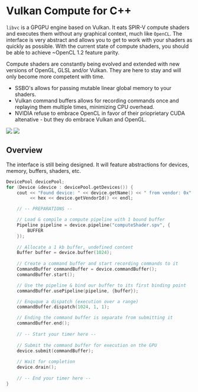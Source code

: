 # Vulkan Compute for C++
```libvc``` is a GPGPU engine based on Vulkan. It eats SPIR-V compute shaders and executes them without any graphical context, much like ```OpenCL```. The interface is very abstract and allows you to get to work with your shaders as quickly as possible. With the current state of compute shaders, you should be able to achieve ~OpenCL 1.2 feature parity.

Compute shaders are constantly being evolved and extended with new versions of OpenGL, GLSL and/or Vulkan. They are here to stay and will only become more competent with time.

* SSBO's allows for passing mutable linear global memory to your shaders.
* Vulkan command buffers allows for recording commands once and replaying them multiple times, minimizing CPU overhead.
* NVIDIA refuse to embrace OpenCL in favor of their prioprietary CUDA altenative - but they do embrace Vulkan and OpenGL.

![](vulkan.png) ![](spir.png)

## Overview
The interface is still being designed. It will feature abstractions for devices, memory, buffers, shaders, etc.

```c++
DevicePool devicePool;
for (Device &device : devicePool.getDevices()) {
    cout << "Found device: " << device.getName() << " from vendor: 0x"
         << hex << device.getVendorId() << endl;

    // -- PREPARATIONS --

    // Load & compile a compute pipeline with 1 bound buffer
    Pipeline pipeline = device.pipeline("computeShader.spv", {
        BUFFER
    });
    
    // Allocate a 1 kb buffer, undefined content
    Buffer buffer = device.buffer(1024);
    
    // Create a command buffer and start recording commands to it
    CommandBuffer commandBuffer = device.commandBuffer();
    commandBuffer.start();

    // Use the pipeline & bind our buffer to its first binding point
    commandBuffer.usePipeline(pipeline, {buffer});

    // Enquque a dispatch (execution over a range)
    commandBuffer.dispatch(1024, 1, 1);

    // Ending the command buffer is separate from submitting it
    commandBuffer.end();
    
    // -- Start your timer here --
    
    // Submit the command buffer for execution on the GPU
    device.submit(commandBuffer);
    
    // Wait for completion
    device.drain();
    
    // -- End your timer here --
}
```
